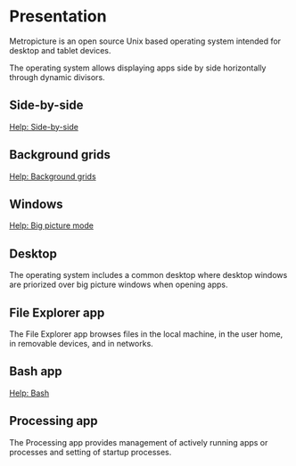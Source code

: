 # Presentation

Metropicture is an open source Unix based operating system intended for desktop and tablet devices.

The operating system allows displaying apps side by side horizontally through dynamic divisors.

## Side-by-side

[Help: Side-by-side](https://github.com/metropicture/help/blob/master/side-by-side.md)

## Background grids

[Help: Background grids](https://github.com/metropicture/help/blob/master/background-grids.md)

## Windows

[Help: Big picture mode](big-picture-mode.md)

## Desktop

The operating system includes a common desktop where desktop windows are priorized over big picture windows when opening apps.

## File Explorer app

The File Explorer app browses files in the local machine, in the user home, in removable devices, and in networks.

## Bash app

[Help: Bash](apps/bash.md)

## Processing app

The Processing app provides management of actively running apps or processes and setting of startup processes.
